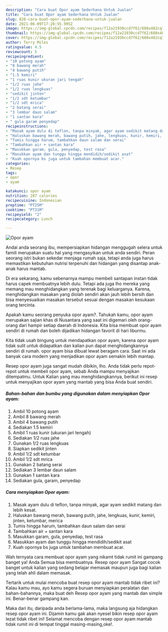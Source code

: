 ```yaml
---
description: "Cara buat Opor ayam Sederhana Untuk Jualan"
title: "Cara buat Opor ayam Sederhana Untuk Jualan"
slug: 828-cara-buat-opor-ayam-sederhana-untuk-jualan
date: 2021-06-09T17:28:55.995Z
image: https://img-global.cpcdn.com/recipes/f12a21930ccd7f62/680x482cq70/opor-ayam-foto-resep-utama.jpg
thumbnail: https://img-global.cpcdn.com/recipes/f12a21930ccd7f62/680x482cq70/opor-ayam-foto-resep-utama.jpg
cover: https://img-global.cpcdn.com/recipes/f12a21930ccd7f62/680x482cq70/opor-ayam-foto-resep-utama.jpg
author: Terry Miles
ratingvalue: 4.5
reviewcount: 5
recipeingredient:
- "10 potong ayam"
- "8 bawang merah"
- "4 bawang putih"
- "1.5 kemiri"
- "1 ruas kunir ukuran jari tengah"
- "1/2 ruas jahe"
- "1/2 ruas lengkuas"
- "sedikit jinten"
- "1/2 sdt ketumbar"
- "1/2 sdt mrica"
- "2 batang serai"
- "3 lembar daun salam"
- "1 santan kara"
- " gula garam penyedap"
recipeinstructions:
- "Masak ayam dulu di teflon, tanpa minyak, agar ayam sedikit matang dan lebih kesat."
- "Haluskan bawang merah, bawang putih, jahe, lengkuas, kunir, kemiri, jinten, ketumbar, merica"
- "Tumis hingga harum, tambahkan daun salam dan serai"
- "Tambahkan air + santan kara"
- "Masukkan garam, gula, penyedap, test rasa"
- "Masukkan ayam dan tunggu hingga mendidih/sedikit asat"
- "Kuah opornya bs juga untuk tambahan membuat acar."
categories:
- Resep
tags:
- opor
- ayam

katakunci: opor ayam 
nutrition: 287 calories
recipecuisine: Indonesian
preptime: "PT25M"
cooktime: "PT31M"
recipeyield: "2"
recipecategory: Lunch

---
```



![Opor ayam](https://img-global.cpcdn.com/recipes/f12a21930ccd7f62/680x482cq70/opor-ayam-foto-resep-utama.jpg)

Andai anda seorang ibu, mempersiapkan hidangan menggugah selera untuk famili merupakan suatu hal yang mengasyikan untuk anda sendiri. Peran seorang istri bukan sekedar menjaga rumah saja, tetapi anda juga harus memastikan kebutuhan nutrisi terpenuhi dan hidangan yang disantap anak-anak harus mantab.

Di era  sekarang, kamu sebenarnya mampu membeli santapan instan tidak harus capek membuatnya lebih dulu. Tetapi ada juga lho mereka yang memang mau menghidangkan yang terenak bagi keluarganya. Karena, menghidangkan masakan yang diolah sendiri akan jauh lebih bersih dan bisa menyesuaikan masakan tersebut sesuai dengan masakan kesukaan orang tercinta. 



Apakah kamu seorang penyuka opor ayam?. Tahukah kamu, opor ayam merupakan sajian khas di Nusantara yang saat ini digemari oleh orang-orang dari hampir setiap daerah di Indonesia. Kita bisa membuat opor ayam sendiri di rumah dan boleh dijadikan hidangan favorit di hari liburmu.

Kita tidak usah bingung untuk mendapatkan opor ayam, karena opor ayam tidak sulit untuk didapatkan dan kalian pun dapat menghidangkannya sendiri di rumah. opor ayam bisa dibuat lewat beragam cara. Saat ini ada banyak cara modern yang menjadikan opor ayam semakin lebih mantap.

Resep opor ayam juga sangat mudah dibikin, lho. Anda tidak perlu repot-repot untuk membeli opor ayam, sebab Anda mampu menyajikan ditempatmu. Untuk Kalian yang mau menghidangkannya, berikut ini resep untuk menyajikan opor ayam yang mantab yang bisa Anda buat sendiri.

<!--inarticleads1-->

##### Bahan-bahan dan bumbu yang digunakan dalam menyiapkan Opor ayam:

1. Ambil 10 potong ayam
1. Ambil 8 bawang merah
1. Ambil 4 bawang putih
1. Sediakan 1.5 kemiri
1. Ambil 1 ruas kunir (ukuran jari tengah)
1. Sediakan 1/2 ruas jahe
1. Gunakan 1/2 ruas lengkuas
1. Siapkan sedikit jinten
1. Ambil 1/2 sdt ketumbar
1. Ambil 1/2 sdt mrica
1. Gunakan 2 batang serai
1. Sediakan 3 lembar daun salam
1. Gunakan 1 santan kara
1. Sediakan  gula, garam, penyedap




<!--inarticleads2-->

##### Cara menyiapkan Opor ayam:

1. Masak ayam dulu di teflon, tanpa minyak, agar ayam sedikit matang dan lebih kesat.
1. Haluskan bawang merah, bawang putih, jahe, lengkuas, kunir, kemiri, jinten, ketumbar, merica
1. Tumis hingga harum, tambahkan daun salam dan serai
1. Tambahkan air + santan kara
1. Masukkan garam, gula, penyedap, test rasa
1. Masukkan ayam dan tunggu hingga mendidih/sedikit asat
1. Kuah opornya bs juga untuk tambahan membuat acar.




Wah ternyata cara membuat opor ayam yang nikamt tidak rumit ini gampang banget ya! Anda Semua bisa membuatnya. Resep opor ayam Sangat cocok banget untuk kalian yang sedang belajar memasak maupun juga bagi kalian yang telah ahli dalam memasak.

Tertarik untuk mulai mencoba buat resep opor ayam mantab tidak ribet ini? Kalau kamu mau, ayo kamu segera buruan menyiapkan peralatan dan bahan-bahannya, maka buat deh Resep opor ayam yang mantab dan simple ini. Benar-benar gampang kan. 

Maka dari itu, daripada anda berlama-lama, maka langsung aja hidangkan resep opor ayam ini. Dijamin kamu gak akan nyesel bikin resep opor ayam lezat tidak ribet ini! Selamat mencoba dengan resep opor ayam mantab tidak rumit ini di tempat tinggal masing-masing,oke!.

